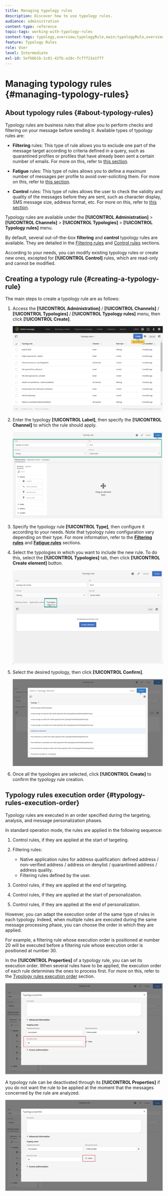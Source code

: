 ```yaml
---
title: Managing typology rules
description: Discover how to use typology rules.
audience: administration
content-type: reference
topic-tags: working-with-typology-rules
context-tags: typology,overview;typologyRule,main;typologyRule,overview
feature: Typology Rules
role: User
level: Intermediate
exl-id: 5ef66b1b-1c81-42fb-a18c-fcf7f21e1ff7
---
```

# Managing typology rules {#managing-typology-rules}

## About typology rules {#about-typology-rules}

Typology rules are business rules that allow you to perform checks and filtering on your message before sending it. Available types of typology rules are:

* **Filtering** rules: This type of rule allows you to exclude one part of the message target according to criteria defined in a query, such as quarantined profiles or profiles that have already been sent a certain number of emails. For more on this, refer to [this section](../../sending/using/filtering-rules.md).

* **Fatigue** rules: This type of rules allows you to define a maximum number of messages per profile to avoid over-soliciting them. For more on this, refer to [this section](../../sending/using/fatigue-rules.md).

* **Control** rules: This type of rules allows the user to check the validity and quality of the messages before they are sent, such as character display, SMS message size, address format, etc. For more on this, refer to [this section](../../sending/using/control-rules.md).

Typology rules are available under the **[!UICONTROL Administration]** > **[!UICONTROL Channels]** > **[!UICONTROL Typologies]** > **[!UICONTROL Typology rules]** menu.

By default, several out-of-the-box **filtering** and **control** typology rules are available. They are detailed in the [Filtering rules](../../sending/using/fatigue-rules.md) and [Control rules](../../sending/using/control-rules.md) sections.

According to your needs, you can modify existing typology rules or create new ones, excepted for **[!UICONTROL Control]** rules, which are read-only and cannot be modified.

## Creating a typology rule {#creating-a-typology-rule}

The main steps to create a typology rule are as follows:

1. Access the **[!UICONTROL Administration]** / **[!UICONTROL Channels]** / **[!UICONTROL Typologies]** / **[!UICONTROL Typology rules]** menu, then click **[!UICONTROL Create]**.

    ![](assets/typology_create-rule.png)

1. Enter the typology **[!UICONTROL Label]**, then specify the **[!UICONTROL Channel]** to which the rule should apply.

    ![](assets/typology-rule-label.png)

1. Specify the typology rule **[!UICONTROL Type]**, then configure it according to your needs. Note that typology rules configuration vary depending on their type. For more information, refer to the **[Filtering rules](../../sending/using/filtering-rules.md)** and **[Fatigue rules](../../sending/using/fatigue-rules.md)** sections.

1. Select the typologies in which you want to include the new rule. To do this, select the **[!UICONTROL Typologies]** tab, then click **[!UICONTROL Create element]** button.

    ![](assets/typology-typologies-tab.png)

1. Select the desired typology, then click **[!UICONTROL Confirm]**.

    ![](assets/typology-link.png)

1. Once all the typologies are selected, click **[!UICONTROL Create]** to confirm the typology rule creation.

## Typology rules execution order {#typology-rules-execution-order}

Typology rules are executed in an order specified during the targeting, analysis, and message personalization phases.

In standard operation mode, the rules are applied in the following sequence:

1. Control rules, if they are applied at the start of targeting.
1. Filtering rules:

    * Native application rules for address qualification: defined address / non-verified address / address on denylist / quarantined address / address quality.
    * Filtering rules defined by the user.

1. Control rules, if they are applied at the end of targeting.
1. Control rules, if they are applied at the start of personalization.
1. Control rules, if they are applied at the end of personalization.

However, you can adapt the execution order of the same type of rules in each typology. Indeed, when multiple rules are executed during the same message processing phase, you can choose the order in which they are applied.

For example, a filtering rule whose execution order is positioned at number 20 will be executed before a filtering rule whose execution order is positioned at number 30.

In the **[!UICONTROL Properties]** of a typology rule, you can set its execution order. When several rules have to be applied, the execution order of each rule determines the ones to process first. For more on this, refer to the [Typology rules execution order](#typology-rules-execution-order) section.

![](assets/typology_rule-active.png)

A typology rule can be deactivated through its **[!UICONTROL Properties]** if you do not want the rule to be applied at the moment that the messages concerned by the rule are analyzed.

![](assets/typology_rule-order.png)
